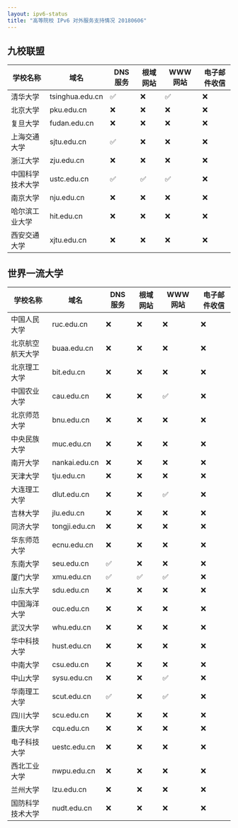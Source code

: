 ```yaml
---
layout: ipv6-status
title: "高等院校 IPv6 对外服务支持情况 20180606"
---
```


## 九校联盟

| 学校名称         | 域名            | DNS 服务 | 根域网站 | WWW 网站 | 电子邮件收信 |
|------------------|-----------------|----------|----------|----------|--------------|
| 清华大学         | tsinghua.edu.cn | &#9989;  | &#10060; | &#9989;  | &#10060;     |
| 北京大学         | pku.edu.cn      | &#10060; | &#10060; | &#10060; | &#10060;     |
| 复旦大学         | fudan.edu.cn    | &#10060; | &#10060; | &#10060; | &#10060;     |
| 上海交通大学     | sjtu.edu.cn     | &#9989;  | &#10060; | &#10060; | &#10060;     |
| 浙江大学         | zju.edu.cn      | &#10060; | &#10060; | &#10060; | &#10060;     |
| 中国科学技术大学 | ustc.edu.cn     | &#9989;  | &#9989;  | &#9989;  | &#10060;     |
| 南京大学         | nju.edu.cn      | &#10060; | &#10060; | &#10060; | &#10060;     |
| 哈尔滨工业大学   | hit.edu.cn      | &#10060; | &#10060; | &#10060; | &#10060;     |
| 西安交通大学     | xjtu.edu.cn     | &#10060; | &#10060; | &#10060; | &#10060;     |

## 世界一流大学

| 学校名称         | 域名          | DNS 服务 | 根域网站 | WWW 网站 | 电子邮件收信 |
|------------------|---------------|----------|----------|----------|--------------|
| 中国人民大学     | ruc.edu.cn    | &#10060; | &#10060; | &#10060; | &#10060;     |
| 北京航空航天大学 | buaa.edu.cn   | &#10060; | &#10060; | &#10060; | &#10060;     |
| 北京理工大学     | bit.edu.cn    | &#10060; | &#10060; | &#10060; | &#10060;     |
| 中国农业大学     | cau.edu.cn    | &#10060; | &#10060; | &#9989;  | &#10060;     |
| 北京师范大学     | bnu.edu.cn    | &#10060; | &#10060; | &#10060; | &#10060;     |
| 中央民族大学     | muc.edu.cn    | &#10060; | &#10060; | &#10060; | &#10060;     |
| 南开大学         | nankai.edu.cn | &#10060; | &#10060; | &#10060; | &#10060;     |
| 天津大学         | tju.edu.cn    | &#10060; | &#10060; | &#10060; | &#10060;     |
| 大连理工大学     | dlut.edu.cn   | &#10060; | &#10060; | &#9989;  | &#10060;     |
| 吉林大学         | jlu.edu.cn    | &#10060; | &#10060; | &#10060; | &#10060;     |
| 同济大学         | tongji.edu.cn | &#10060; | &#10060; | &#10060; | &#10060;     |
| 华东师范大学     | ecnu.edu.cn   | &#10060; | &#10060; | &#10060; | &#10060;     |
| 东南大学         | seu.edu.cn    | &#9989;  | &#10060; | &#10060; | &#10060;     |
| 厦门大学         | xmu.edu.cn    | &#9989;  | &#9989;  | &#9989;  | &#10060;     |
| 山东大学         | sdu.edu.cn    | &#10060; | &#10060; | &#10060; | &#10060;     |
| 中国海洋大学     | ouc.edu.cn    | &#10060; | &#10060; | &#10060; | &#10060;     |
| 武汉大学         | whu.edu.cn    | &#10060; | &#10060; | &#10060; | &#10060;     |
| 华中科技大学     | hust.edu.cn   | &#10060; | &#10060; | &#10060; | &#10060;     |
| 中南大学         | csu.edu.cn    | &#10060; | &#10060; | &#10060; | &#10060;     |
| 中山大学         | sysu.edu.cn   | &#10060; | &#10060; | &#9989;  | &#10060;     |
| 华南理工大学     | scut.edu.cn   | &#9989;  | &#10060; | &#9989;  | &#10060;     |
| 四川大学         | scu.edu.cn    | &#10060; | &#10060; | &#10060; | &#10060;     |
| 重庆大学         | cqu.edu.cn    | &#10060; | &#10060; | &#10060; | &#10060;     |
| 电子科技大学     | uestc.edu.cn  | &#10060; | &#10060; | &#10060; | &#10060;     |
| 西北工业大学     | nwpu.edu.cn   | &#10060; | &#10060; | &#10060; | &#10060;     |
| 兰州大学         | lzu.edu.cn    | &#10060; | &#10060; | &#10060; | &#10060;     |
| 国防科学技术大学 | nudt.edu.cn   | &#10060; | &#10060; | &#10060; | &#10060;     |
